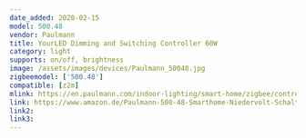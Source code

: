 ```yaml
---
date_added: 2020-02-15
model: 500.48
vendor: Paulmann
title: YourLED Dimming and Switching Controller 60W
category: light
supports: on/off, brightness
image: /assets/images/devices/Paulmann_50048.jpg
zigbeemodel: ['500.48']
compatible: [z2m]
mlink: https://en.paulmann.com/indoor-lighting/smart-home/zigbee/controlling/smarthome-zigbee-yourled-dimming-and-switching-controller-max.-60w/50048
link: https://www.amazon.de/Paulmann-500-48-Smarthome-Niedervolt-Schaltger%C3%A4t/dp/B072MVG1L9
link2: 
link3: 
---
```




